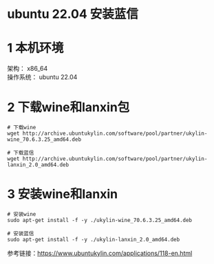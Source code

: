 <span id="hidden-autonumber"></span>

<h1 class="article-title">ubuntu 22.04 安装蓝信</h1>

# 1 本机环境  
架构： x86_64  
操作系统： ubuntu 22.04  

# 2 下载wine和lanxin包
```
# 下载wine
wget http://archive.ubuntukylin.com/software/pool/partner/ukylin-wine_70.6.3.25_amd64.deb

# 下载蓝信
wget http://archive.ubuntukylin.com/software/pool/partner/ukylin-lanxin_2.0_amd64.deb 
```

# 3 安装wine和lanxin
```
# 安装wine
sudo apt-get install -f -y ./ukylin-wine_70.6.3.25_amd64.deb

# 安装蓝信
sudo apt-get install -f -y ./ukylin-lanxin_2.0_amd64.deb
```

参考链接：https://www.ubuntukylin.com/applications/118-en.html
